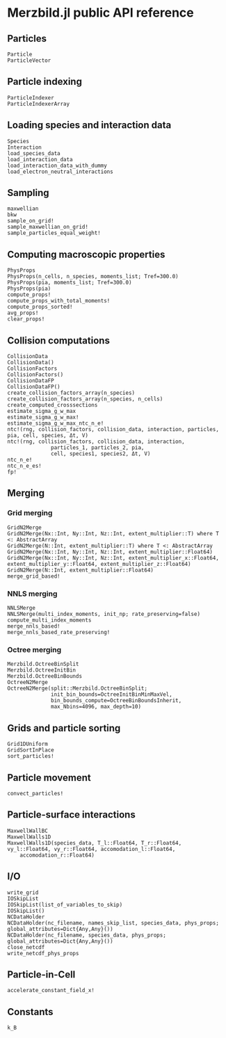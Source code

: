 # Merzbild.jl public API reference

## Particles
```@docs
Particle
ParticleVector
```

## Particle indexing
```@docs
ParticleIndexer
ParticleIndexerArray
```

## Loading species and interaction data
```@docs
Species
Interaction
load_species_data
load_interaction_data
load_interaction_data_with_dummy
load_electron_neutral_interactions
```

## Sampling
```@docs
maxwellian
bkw
sample_on_grid!
sample_maxwellian_on_grid!
sample_particles_equal_weight!
```

## Computing macroscopic properties
```@docs
PhysProps
PhysProps(n_cells, n_species, moments_list; Tref=300.0)
PhysProps(pia, moments_list; Tref=300.0)
PhysProps(pia)
compute_props!
compute_props_with_total_moments!
compute_props_sorted!
avg_props!
clear_props!
```

## Collision computations
```@docs
CollisionData
CollisionData()
CollisionFactors
CollisionFactors()
CollisionDataFP
CollisionDataFP()
create_collision_factors_array(n_species)
create_collision_factors_array(n_species, n_cells)
create_computed_crosssections
estimate_sigma_g_w_max
estimate_sigma_g_w_max!
estimate_sigma_g_w_max_ntc_n_e!
ntc!(rng, collision_factors, collision_data, interaction, particles, pia, cell, species, Δt, V)
ntc!(rng, collision_factors, collision_data, interaction,
              particles_1, particles_2, pia,
              cell, species1, species2, Δt, V)
ntc_n_e!
ntc_n_e_es!
fp!
```

## Merging

### Grid merging
```@docs
GridN2Merge
GridN2Merge(Nx::Int, Ny::Int, Nz::Int, extent_multiplier::T) where T <: AbstractArray
GridN2Merge(N::Int, extent_multiplier::T) where T <: AbstractArray
GridN2Merge(Nx::Int, Ny::Int, Nz::Int, extent_multiplier::Float64)
GridN2Merge(Nx::Int, Ny::Int, Nz::Int, extent_multiplier_x::Float64, extent_multiplier_y::Float64, extent_multiplier_z::Float64)
GridN2Merge(N::Int, extent_multiplier::Float64)
merge_grid_based!
```

### NNLS merging
```@docs
NNLSMerge
NNLSMerge(multi_index_moments, init_np; rate_preserving=false)
compute_multi_index_moments
merge_nnls_based!
merge_nnls_based_rate_preserving!
```

### Octree merging
```@docs
Merzbild.OctreeBinSplit
Merzbild.OctreeInitBin
Merzbild.OctreeBinBounds
OctreeN2Merge
OctreeN2Merge(split::Merzbild.OctreeBinSplit;
              init_bin_bounds=OctreeInitBinMinMaxVel,
              bin_bounds_compute=OctreeBinBoundsInherit,
              max_Nbins=4096, max_depth=10)
```

## Grids and particle sorting
```@docs
Grid1DUniform
GridSortInPlace
sort_particles!
```

## Particle movement
```@docs
convect_particles!
```

## Particle-surface interactions
```@docs
MaxwellWallBC
MaxwellWalls1D
MaxwellWalls1D(species_data, T_l::Float64, T_r::Float64, vy_l::Float64, vy_r::Float64, accomodation_l::Float64,          
    accomodation_r::Float64)
```

## I/O
```@docs
write_grid
IOSkipList
IOSkipList(list_of_variables_to_skip)
IOSkipList()
NCDataHolder
NCDataHolder(nc_filename, names_skip_list, species_data, phys_props; global_attributes=Dict{Any,Any}())
NCDataHolder(nc_filename, species_data, phys_props; global_attributes=Dict{Any,Any}())
close_netcdf
write_netcdf_phys_props
```

## Particle-in-Cell
```@docs
accelerate_constant_field_x!
```

## Constants
```@docs
k_B
```